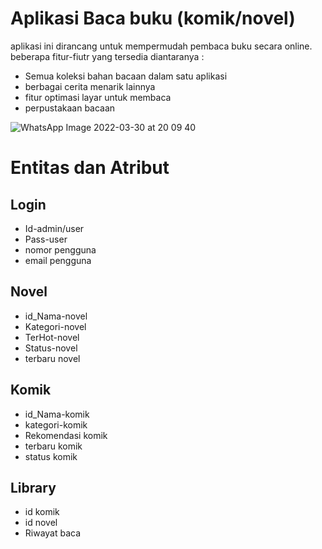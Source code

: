 # Aplikasi Baca buku (komik/novel)
aplikasi ini dirancang untuk mempermudah pembaca buku secara online. beberapa fitur-fiutr yang tersedia diantaranya :
- Semua koleksi bahan bacaan dalam satu aplikasi
- berbagai cerita menarik lainnya
- fitur optimasi layar untuk membaca
- perpustakaan bacaan

![WhatsApp Image 2022-03-30 at 20 09 40](https://user-images.githubusercontent.com/100669802/160843207-4f40a3f2-8424-4458-948a-7177b54e82af.jpeg)


# Entitas dan Atribut

## Login
- Id-admin/user
- Pass-user
- nomor pengguna
- email pengguna

## Novel
- id_Nama-novel
- Kategori-novel
- TerHot-novel
- Status-novel
- terbaru novel

## Komik
- id_Nama-komik
- kategori-komik
- Rekomendasi komik
- terbaru komik
- status komik

## Library
- id komik
- id novel
- Riwayat baca
